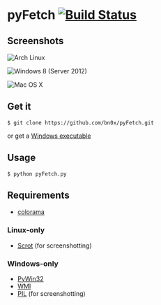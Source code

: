 pyFetch [![Build Status](http://e02.codelolcats.pl:8080/job/pyFetch/badge/icon)](http://e02.codelolcats.pl:8080/job/pyFetch/)
=======

Screenshots
-----------

![Arch Linux](http://a.pomf.se/5Hk4.png)

![Windows 8 (Server 2012)](http://ompldr.org/vaTV1dg/Untitled.png)

![Mac OS X](http://a.pomf.se/9Bg1.png)

Get it
------

	$ git clone https://github.com/bn0x/pyFetch.git

or get a [Windows executable](http://e02.codelolcats.pl:8080/job/pyFetch/)

Usage
-----

	$ python pyFetch.py

Requirements
------------

* [colorama](https://pypi.python.org/pypi/colorama)

### Linux-only

* [Scrot](http://en.wikipedia.org/wiki/Scrot) (for screenshotting)

### Windows-only

* [PyWin32](http://sourceforge.net/projects/pywin32)
* [WMI](https://pypi.python.org/pypi/WMI)
* [PIL](https://pypi.python.org/pypi/PIL) (for screenshotting)

